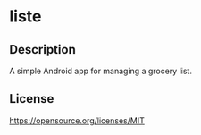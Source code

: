 # liste

## Description
A simple Android app for managing a grocery list.

## License
https://opensource.org/licenses/MIT
